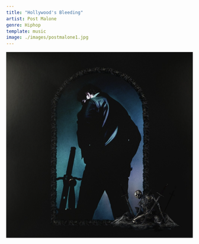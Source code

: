 ```yaml
---
title: "Hollywood's Bleeding"
artist: Post Malone
genre: Hiphop
template: music
image: ./images/postmalone1.jpg    
---
```


![image](./images/postmalone1.jpg)
